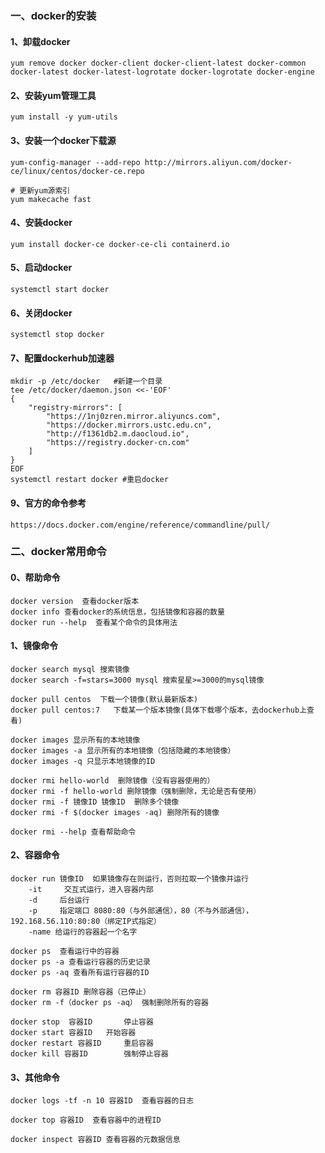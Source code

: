 ### 一、docker的安装

#### 1、卸载docker

```shell
yum remove docker docker-client docker-client-latest docker-common docker-latest docker-latest-logrotate docker-logrotate docker-engine
```

#### 2、安装yum管理工具

```shell
yum install -y yum-utils
```

#### 3、安装一个docker下载源

```shell
yum-config-manager --add-repo http://mirrors.aliyun.com/docker-ce/linux/centos/docker-ce.repo

# 更新yum源索引
yum makecache fast
```

#### 4、安装docker

```shell
yum install docker-ce docker-ce-cli containerd.io
```

#### 5、启动docker

```shell
systemctl start docker
```

#### 6、关闭docker

```shell
systemctl stop docker
```

#### 7、配置dockerhub加速器

```shell
mkdir -p /etc/docker   #新建一个目录
tee /etc/docker/daemon.json <<-'EOF' 
{
    "registry-mirrors": [
        "https://1nj0zren.mirror.aliyuncs.com",
        "https://docker.mirrors.ustc.edu.cn",
        "http://f1361db2.m.daocloud.io",
        "https://registry.docker-cn.com"
    ]
}
EOF
systemctl restart docker #重启docker
```

#### 9、官方的命令参考

```shell
https://docs.docker.com/engine/reference/commandline/pull/
```

### 二、docker常用命令

#### 0、帮助命令

```shell
docker version  查看docker版本
docker info 查看docker的系统信息，包括镜像和容器的数量
docker run --help  查看某个命令的具体用法

```

#### 1、镜像命令
```shell
docker search mysql 搜索镜像
docker search -f=stars=3000 mysql 搜索星星>=3000的mysql镜像

docker pull centos  下载一个镜像(默认最新版本)
docker pull centos:7   下载某一个版本镜像(具体下载哪个版本，去dockerhub上查看)

docker images 显示所有的本地镜像
docker images -a 显示所有的本地镜像（包括隐藏的本地镜像）
docker images -q 只显示本地镜像的ID

docker rmi hello-world  删除镜像（没有容器使用的）
docker rmi -f hello-world 删除镜像（强制删除，无论是否有使用）
docker rmi -f 镜像ID 镜像ID  删除多个镜像
docker rmi -f $(docker images -aq) 删除所有的镜像

docker rmi --help 查看帮助命令
```

#### 2、容器命令
```shell
docker run 镜像ID  如果镜像存在则运行，否则拉取一个镜像并运行
	-it     交互式运行，进入容器内部
	-d     后台运行
	-p     指定端口 8080:80（与外部通信），80（不与外部通信），192.168.56.110:80:80（绑定IP式指定）
	-name 给运行的容器起一个名字
	
docker ps  查看运行中的容器
docker ps -a 查看运行容器的历史记录
docker ps -aq 查看所有运行容器的ID

docker rm 容器ID 删除容器（已停止）
docker rm -f（docker ps -aq） 强制删除所有的容器

docker stop  容器ID 		停止容器
docker start 容器ID  	开始容器
docker restart 容器ID 	重启容器
docker kill 容器ID		强制停止容器
```

#### 3、其他命令
```shell
docker logs -tf -n 10 容器ID  查看容器的日志

docker top 容器ID  查看容器中的进程ID

docker inspect 容器ID 查看容器的元数据信息
```






